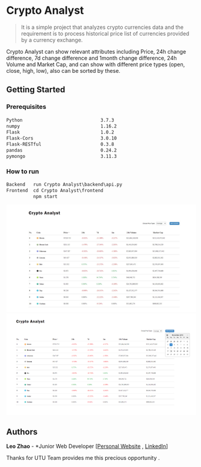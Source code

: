 # Crypto Analyst

> It is a simple project that analyzes crypto currencies data and the requirement is to process historical price list of currencies provided by a currency exchange. 

Crypto Analyst can show relevant attributes including ​Price​,​ 24h change difference​, ​7d change difference​ and 1month change difference, 24h Volume and Market Cap​, and can show with different price types (open, close, high, low), also can be sorted by these. 

## Getting Started 

### Prerequisites 

```
Python                             3.7.3
numpy                              1.16.2  
Flask                              1.0.2    
Flask-Cors                         3.0.10   
Flask-RESTful                      0.3.8    
pandas                             0.24.2   
pymongo                            3.11.3   
```

### How to run

```
Backend   run Crypto Analyst\backend\api.py
Frontend  cd Crypto Analyst\frontend  
          npm start   
```
![image](https://github.com/Leooook/Leooook-Crypto-Analyst-/blob/main/show_pic/show.jpg)
![image](https://github.com/Leooook/Leooook-Crypto-Analyst-/blob/main/show_pic/show1.jpg)

## Authors 
**Leo Zhao** - *Junior Web Developer [[Personal Website](https://leo-zhao-resume.netlify.app/) , [LinkedIn](www.linkedin.com/in/bohanzhao/)]


Thanks for UTU Team provides me this precious opportunity .
